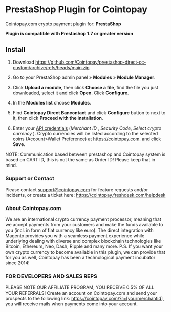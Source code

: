 # PrestaShop Plugin for Cointopay

Cointopay.com crypto payment plugin for: **PrestaShop**

**Plugin is compatible with Prestashop 1.7 or greater version**

## Install

1. Download <https://github.com/Cointopay/prestashop-direct-cc-custom/archive/refs/heads/main.zip>

2. Go to your PrestaShop admin panel » **Modules** » **Module Manager**.

3. Click **Upload a module**, then click **Choose a file**, find the file you just downloaded, select it and click **Open**. Click **Configure**.

4. In the **Modules list** choose **Modules**.

5. Find **Cointopay Direct Bancontact** and click **Configure** button to next to it, then click **Proceed with the installation**.

6. Enter your [API credentials](https://cointopay.com) (*Merchant ID* , *Security Code*, *Select crypto currency* ). Crypto currencies will be listed according to the selected coins (Account>Wallet Preference) at <https://cointopay.com>. and click **Save**.

NOTE: Communication based between prestashop and Cointopay system is based on CART ID, this is not the same as Order ID! Please keep that in mind.

### Support or Contact
Please contact support@cointopay.com for feature requests and/or incidents, or create a ticket here: https://cointopay.freshdesk.com/helpdesk

### About Cointopay.com
We are an international crypto currency payment processor, meaning that we accept payments from your customers and make the funds available to you (incl. in form of fiat currency like euro). The direct integration with Magento provides you with a seamless payment experience while underlying dealing with diverse and complex blockchain technologies like Bitcoin, Ethereum, Neo, Dash, Ripple and many more. P.S. If you want your own crypto currency to become available in this plugin, we can provide that for you as well, Cointopay has been a technological payment incubator since 2014!

### FOR DEVELOPERS AND SALES REPS
PLEASE NOTE OUR AFFILIATE PROGRAM, YOU RECEIVE 0.5% OF ALL YOUR REFERRALS!
Create an account on Cointopay.com and send your prospects to the following link: https://cointopay.com/?r=[yourmerchantid], you will receive mails when payments come into your account. 

